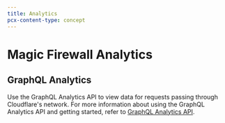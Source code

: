 ```yaml
---
title: Analytics
pcx-content-type: concept
---
```


# Magic Firewall Analytics

## GraphQL Analytics

Use the GraphQL Analytics API to view data for requests passing through Cloudflare's network. For more information about using the GraphQL Analytics API and getting started, refer to [GraphQL Analytics API](https://developers.cloudflare.com/analytics/graphql-api/tutorials/querying-magic-firewall-samples).